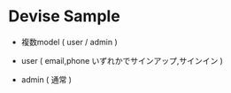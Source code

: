 # Devise Sample

* 複数model ( user / admin )

* user ( email,phone いずれかでサインアップ,サインイン )

* admin ( 通常 )
